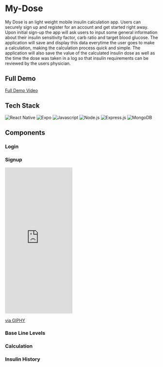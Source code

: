 # My-Dose

My Dose is an light weight mobile insulin calculation app. Users can securely sign up and register for an account and get started right away. Upon initial sign-up the app will ask users to input some general information about their insulin sensitivity factor, carb ratio and target blood glucose. The application will save and display this data everytime the user goes to make a calculation, making the calculation process quick and simple. The application will also save the value of the calculated insulin dose as well as the time the dose was taken in a log so that insulin requirements can be reviewed by the users physician.

## Full Demo

[Full Demo Video](https://drive.google.com/file/d/1LRtE0humwKsqBgqnqPXLfWVZtEwqvU6q/view)

## Tech Stack

<img alt="React Native" src="https://img.shields.io/badge/React_Native-20232A?style=for-the-badge&logo=react&logoColor=61DAFB" /> ![Expo](https://img.shields.io/badge/expo-1C1E24?style=for-the-badge&logo=expo&logoColor=#D04A37) <img alt="Javascript" src="https://img.shields.io/badge/JavaScript-323330?style=for-the-badge&logo=javascript&logoColor=F7DF1E" /> <img alt="Node.js" src="https://img.shields.io/badge/Node.js-43853D?style=for-the-badge&logo=node.js&logoColor=white" /> <img alt="Express.js" src="https://img.shields.io/badge/Express.js-404D59?style=for-the-badge" /> ![MongoDB](https://img.shields.io/badge/MongoDB-%234ea94b.svg?style=for-the-badge&logo=mongodb&logoColor=white)

## Components

### Login

### Signup

<iframe src="https://giphy.com/embed/wYnDhDvwcLiK3cIQO1" width="222" height="480" frameBorder="0" class="giphy-embed" allowFullScreen></iframe><p><a href="https://giphy.com/gifs/wYnDhDvwcLiK3cIQO1">via GIPHY</a></p>

### Base Line Levels

### Calculation

### Insulin History
